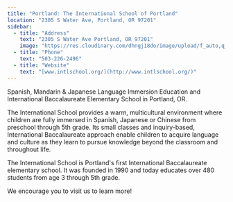 ```yaml
---
title: "Portland: The International School of Portland"
location: "2305 S Water Ave, Portland, OR 97201"
sidebar:
  - title: "Address"
    text: "2305 S Water Ave Portland, OR 97201"
    image: "https://res.cloudinary.com/dhngj18do/image/upload/f_auto,q_auto/v1/images/activities/international_yzetv0cujycixybzscqg"
  - title: "Phone"
    text: "503-226-2496"
  - title: "Website"
    text: "[www.intlschool.org/](http://www.intlschool.org/)"
---
```


Spanish, Mandarin & Japanese Language Immersion Education and International Baccalaureate Elementary School in Portland, OR.

The International School provides a warm, multicultural environment where children are fully immersed in Spanish, Japanese or Chinese from preschool through 5th grade. Its small classes and inquiry-based, International Baccalaureate approach enable children to acquire language and culture as they learn to pursue knowledge beyond the classroom and throughout life.

The International School is Portland's first International Baccalaureate elementary school. It was founded in 1990 and today educates over 480 students from age 3 through 5th grade.

We encourage you to visit us to learn more!
